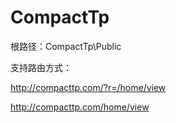 # CompactTp

根路径：CompactTp\Public

支持路由方式：

http://compacttp.com/?r=/home/view

http://compacttp.com/home/view



